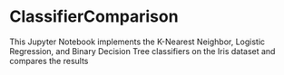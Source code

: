 # ClassifierComparison
This Jupyter Notebook implements the K-Nearest Neighbor, Logistic Regression, and Binary Decision Tree classifiers on the Iris dataset and compares the results
